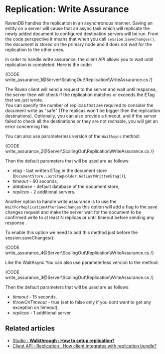 # Replication: Write Assurance

RavenDB handles the replication in an asynchronous manner. Saving an entity on a server will cause that an async task which will replicate the newly added document to configured destination servers will be run.
From the code perspective it means that when you call `session.SaveChanges()`, the document is stored on the primary node and it does not wait for the replication to the other ones.

In order to handle write assurance, the client API allows you to wait until replication is completed. Here is the code:

{CODE write_assurance_1@Server\ScalingOut\Replication\WriteAssurance.cs /}

The Raven client will send a request to the server and wait until response, the server then will check if the replication matches or exceeds the ETag that we just wrote.   
You can specify the number of replicas that are required to consider the document write as "safe" (The replicas won't be bigger then the replication destinations). 
Optionally, you can also provide a timeout, and if the server failed to check all the destinations or they are not rechable, you will get an error concerning this.

You can also use parameterless version of the `WaitAsync` method:

{CODE write_assurance_2@Server\ScalingOut\Replication\WriteAssurance.cs /}

Then the default parameters that will be used are as follows:

* *etag* - last written ETag in the document store (`DocumentStore.LastEtagHolder.GetLastWrittenEtag()`),
* *timeout* - 60 seconds,
* *database* - default database of the document store,
* *replicas* - 2 additional servers.

Another option to handle write assurance is to use the `WaitForReplicationAfterSaveChanges` this option will add a flag to the save changes request and make the server wait for the document to be confirmed write to at least N replicas or until timeout before sending any response .

To enable this option we need to add this method just before the session.saveChanges():

{CODE write_assurance_4@Server\ScalingOut\Replication\WriteAssurance.cs /}

Like the WaitAsync You can also use parameterless version to the method:

{CODE write_assurance_3@Server\ScalingOut\Replication\WriteAssurance.cs /}

Then the default parameters that will be used are as follows:

* *timeout* - 15 seconds,
* *throwOnTimeout* - true (set to false only if you dont want to get any exception on timeout),
* *replicas* - 1 additional server
## Related articles

- [Studio : **Walkthrough : How to setup replication?**](../../../studio/walkthroughs/how-to-setup-replication)
- [Client API : Replication : How client integrates with replication bundle?](../../../client-api/bundles/how-client-integrates-with-replication-bundle)

